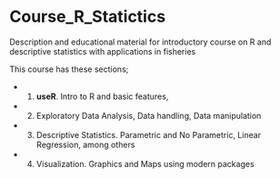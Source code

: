 # Course_R_Statictics

Description and educational material for introductory course on R and descriptive statistics with applications in fisheries

This course has these sections;

- 1. **useR**. Intro to R and basic features,
- 2. Exploratory Data Analysis, Data handling, Data manipulation
- 3. Descriptive Statistics. Parametric and No Parametric, Linear Regression, among others
- 4. Visualization. Graphics and Maps using modern packages